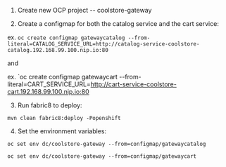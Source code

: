 1. Create new OCP project -- coolstore-gateway

2. Create a configmap for both the catalog service and the cart service:

ex. `oc create configmap gatewaycatalog --from-literal=CATALOG_SERVICE_URL=http://catalog-service-coolstore-catalog.192.168.99.100.nip.io:80`

and

ex. `oc create configmap gatewaycart --from-literal=CART_SERVICE_URL=http://cart-service-coolstore-cart.192.168.99.100.nip.io:80


3. Run fabric8 to deploy:

`mvn clean fabric8:deploy -Popenshift`

4. Set the environment variables:

`oc set env dc/coolstore-gateway --from=configmap/gatewaycatalog`

`oc set env dc/coolstore-gateway --from=configmap/gatewaycart`